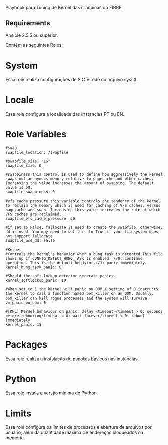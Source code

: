 Playbook para Tuning de Kernel das máquinas do FIBRE

Requirements
------------

Ansible 2.5.5 ou superior.


Contém as seguintes Roles:

System
=========
Essa role realiza configurações de S.O e rede no arquivo sysctl.

Locale
=========
Essa role configura a localidade das instancias PT ou EN.


Role Variables
=========
    

    #swap
    swapfile_location: /swapfile

    #swapfile_size: "1G"
    swapfile_size: 0

    #swappiness this control is used to define how aggressively the kernel swaps out anonymous memory relative to pagecache and other caches. Increasing the value increases the amount of swapping. The default value is 60.
    swapfile_swappiness: 0

    #vfs_cache_pressure this variable controls the tendency of the kernel to reclaim the memory which is used for caching of VFS caches, versus pagecache and swap. Increasing this value increases the rate at which VFS caches are reclaimed.
    swapfile_vfs_cache_pressure: 50

    #if set to False, fallocate is used to create the swapfile, otherwise, dd is used. You may need to set this to True if your filesystem does not support fallocate
    swapfile_use_dd: False

    #Kernel
    #Controls the kernel's behavior when a hung task is detected.This file shows up if CONFIG_DETECT_HUNG_TASK is enabled. //0: continue operation. This is the default behavior.//1: panic immediately.
    kernel_hung_task_panic: 0

    #Should the soft-lockup detector generate panics.
    kernel_softlockup_panic: 10

    #When set to 1 the kernel will panic on OOM.A setting of 0 instructs the kernel to call a function named oom_killer on an OOM. Usually, oom_killer can kill rogue processes and the system will survive.
    vm_panic_on_oom: 0

    #[KNL] Kernel behaviour on panic: delay <timeout>/timeout > 0: seconds before rebooting/timeout = 0: wait forever/timeout < 0: reboot immediately
    kernel_panic: 15


Packages
=========
Essa role realiza a instalação de pacotes básicos nas instâncias.


Python
=========
Essa role instala a versão minima do Python.


Limits
=========
Essa role configura os limites de processos e abertura de arquivos por usuário, além da quantidade maxima de endereços bloqueados na memória.
